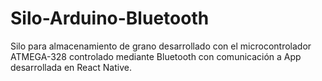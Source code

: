 # Silo-Arduino-Bluetooth
Silo para almacenamiento de grano desarrollado con el microcontrolador ATMEGA-328 controlado mediante Bluetooth con comunicación a App desarrollada en React Native.

